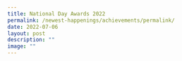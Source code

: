```yaml
---
title: National Day Awards 2022
permalink: /newest-happenings/achievements/permalink/
date: 2022-07-06
layout: post
description: ""
image: ""
---
```

